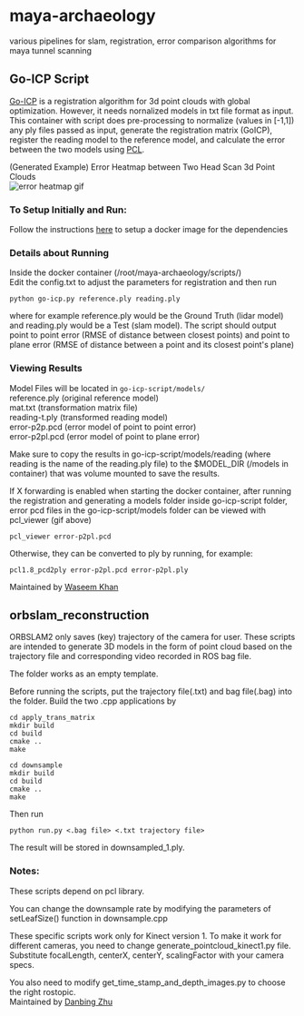 # maya-archaeology
various pipelines for slam, registration, error comparison algorithms for maya tunnel scanning

## Go-ICP Script
[Go-ICP](http://jlyang.org/go-icp/) is a registration algorithm for 3d point clouds with global optimization. However, it needs nornalized models in txt file format as input. This container with script does pre-processing to normalize (values in \[-1,1\]) any ply files passed as input, generate the registration matrix (GoICP), register the reading model to the reference model, and calculate the error between the two models using [PCL](http://pointclouds.org/).

(Generated Example) Error Heatmap between Two Head Scan 3d Point Clouds  
![error heatmap gif](https://github.com/UCSD-E4E/maya-archaeology/blob/master/images/error-p2pl.gif)

### To Setup Initially and Run:
Follow the instructions [here](https://hub.docker.com/r/wasd/go-icp-docker/) to setup a docker image for the dependencies

### Details about Running
Inside the docker container (/root/maya-archaeology/scripts/)  
Edit the config.txt to adjust the parameters for registration and then run
```
python go-icp.py reference.ply reading.ply
```
where for example reference.ply would be the Ground Truth (lidar model) and reading.ply would be a Test (slam model). The script should output point to point error (RMSE of distance between closest points) and point to plane error (RMSE of distance between a point and its closest point's plane)

### Viewing Results
Model Files will be located in 
```go-icp-script/models/```  
reference.ply (original reference model)  
mat.txt (transformation matrix file)  
reading-t.ply (transformed reading model)  
error-p2p.pcd (error model of point to point error)  
error-p2pl.pcd (error model of point to plane error)  

Make sure to copy the results in go-icp-script/models/reading (where reading is the name of the reading.ply file) to the $MODEL_DIR (/models in container) that was volume mounted to save the results.

If X forwarding is enabled when starting the docker container, after running the registration and generating a models folder inside go-icp-script folder, error pcd files in the go-icp-script/models folder can be viewed with pcl_viewer (gif above)
```
pcl_viewer error-p2pl.pcd
```
Otherwise, they can be converted to ply by running, for example:
```
pcl1.8_pcd2ply error-p2pl.pcd error-p2pl.ply
```
Maintained by [Waseem Khan](https://github.com/waseemkhan96/)

## orbslam_reconstruction

ORBSLAM2 only saves (key) trajectory of the camera for user. These scripts are intended to generate 3D models in the form of point cloud based on the trajectory file and corresponding video recorded in ROS bag file.

The folder works as an empty template. 

Before running the scripts, put the trajectory file(.txt) and bag file(.bag) into the folder. Build the two .cpp applications by

```
cd apply_trans_matrix
mkdir build
cd build
cmake ..
make
```

```
cd downsample
mkdir build
cd build
cmake ..
make
```

Then run
```
python run.py <.bag file> <.txt trajectory file>
```

The result will be stored in downsampled_1.ply.

### Notes: 

These scripts depend on pcl library.

You can change the downsample rate by modifying the parameters of setLeafSize() function in downsample.cpp

These specific scripts work only for Kinect version 1. To make it work for different cameras, you need to change generate_pointcloud_kinect1.py file. Substitute focalLength, centerX, centerY, scalingFactor with your camera specs. 

You also need to modify get_time_stamp_and_depth_images.py to choose the right rostopic.  
Maintained by [Danbing Zhu](https://github.com/DanbingZhu)



